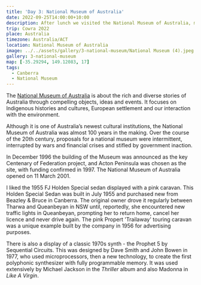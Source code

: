 ```yaml
---
title: 'Day 3: National Museum of Australia'
date: 2022-09-25T14:00:00+10:00
description: After lunch we visited the National Museum of Australia, mainly to see Connection.
trip: Cowra 2022
place: Australia
timezone: Australia/ACT
location: National Museum of Australia
image: ../../assets/gallery/3-national-museum/National Museum (4).jpeg
gallery: 3-national-museum
map: [-35.29294, 149.12083, 17]
tags:
  - Canberra
  - National Museum
---
```


The [National Museum of Australia](https://www.nma.gov.au) is about the rich and diverse stories of Australia through compelling objects, ideas and events. It focuses on Indigenous histories and cultures, European settlement and our interaction with the environment.

Although it is one of Australia’s newest cultural institutions, the National Museum of Australia was almost 100 years in the making. Over the course of the 20th century, proposals for a national museum were intermittent, interrupted by wars and financial crises and stifled by government inaction.

In December 1996 the building of the Museum was announced as the key Centenary of Federation project, and Acton Peninsula was chosen as the site, with funding confirmed in 1997. The National Museum of Australia opened on 11 March 2001.

I liked the 1955 FJ Holden Special sedan displayed with a pink caravan. This Holden Special Sedan was built in July 1955 and purchased new from Beazley & Bruce in Canberra. The original owner drove it regularly between Tharwa and Queanbeyan in NSW until, reportedly, she encountered new traffic lights in Queanbeyan, prompting her to return home, cancel her licence and never drive again. The pink Propert 'Trailaway' touring caravan was a unique example built by the company in 1956 for advertising purposes.

There is also a display of a classic 1970s synth - the Prophet 5 by Sequential Circuits. This was designed by Dave Smith and John Bowen in 1977, who used microprocessors, then a new technology, to create the first polyphonic synthesizer with fully programmable memory. It was used extensively by Michael Jackson in the _Thriller_ album and also Madonna in _Like A Virgin_.
